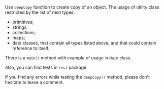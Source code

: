 Use `deepCopy` function to create copy of an object.
The usage of utility class restricted by the list of next types:
- primitives;
- strings;
- collections;
- maps;
- data classes, that contain all types listed above, and that could contain reference to itself.

There is a `main()` method with example of usage in `Main` class.

Also, you can find tests in `test` package.

If you find any errors while testing the `deepCopy()` method, please don't hesitate to leave a comment.